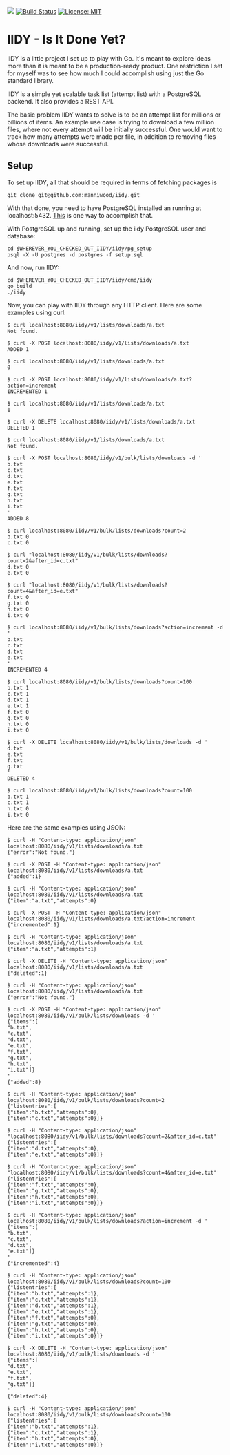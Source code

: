 [![](https://godoc.org/github.com/manniwood/iidy?status.svg)](https://godoc.org/github.com/manniwood/iidy)
[![Build Status](https://travis-ci.com/manniwood/iidy.svg)](https://travis-ci.com/manniwood/iidy)
[![License: MIT](https://img.shields.io/badge/License-MIT-yellow.svg)](https://opensource.org/licenses/MIT)

# IIDY - Is It Done Yet?

IIDY is a little project I set up to play with Go. It's meant to explore ideas
more than it is meant to be a production-ready product. One restriction I set
for myself was to see how much I could accomplish using just the Go standard
library.

IIDY is a simple yet scalable task list (attempt list) with a PostgreSQL
backend. It also provides a REST API.

The basic problem IIDY wants to solve is to be an attempt list for millions
or billions of items. An example use case is trying to download a few million
files, where not every attempt will be initially successful. One would want to
track how many attempts were made per file, in addition to removing files whose
downloads were successful.

## Setup

To set up IIDY, all that should be required in terms of fetching packages is

```
git clone git@github.com:manniwood/iidy.git
```

With that done, you need to have PostgreSQL installed an running at localhost:5432.
[This](https://www.manniwood.com/2017_02_27/postgresql_96_compile_install_howto.html)
is one way to accomplish that.

With PostgreSQL up and running, set up the iidy PostgreSQL user and database:

```
cd $WHEREVER_YOU_CHECKED_OUT_IIDY/iidy/pg_setup
psql -X -U postgres -d postgres -f setup.sql
```

And now, run IIDY:

```
cd $WHEREVER_YOU_CHECKED_OUT_IIDY/iidy/cmd/iidy
go build
./iidy
```

Now, you can play with IIDY through any HTTP client. Here are some examples
using curl:

```
$ curl localhost:8080/iidy/v1/lists/downloads/a.txt
Not found.

$ curl -X POST localhost:8080/iidy/v1/lists/downloads/a.txt
ADDED 1

$ curl localhost:8080/iidy/v1/lists/downloads/a.txt
0

$ curl -X POST localhost:8080/iidy/v1/lists/downloads/a.txt?action=increment
INCREMENTED 1

$ curl localhost:8080/iidy/v1/lists/downloads/a.txt
1

$ curl -X DELETE localhost:8080/iidy/v1/lists/downloads/a.txt
DELETED 1

$ curl localhost:8080/iidy/v1/lists/downloads/a.txt
Not found.

$ curl -X POST localhost:8080/iidy/v1/bulk/lists/downloads -d '
b.txt
c.txt
d.txt
e.txt
f.txt
g.txt
h.txt
i.txt
'
ADDED 8

$ curl localhost:8080/iidy/v1/bulk/lists/downloads?count=2
b.txt 0
c.txt 0

$ curl "localhost:8080/iidy/v1/bulk/lists/downloads?count=2&after_id=c.txt"
d.txt 0
e.txt 0

$ curl "localhost:8080/iidy/v1/bulk/lists/downloads?count=4&after_id=e.txt"
f.txt 0
g.txt 0
h.txt 0
i.txt 0

$ curl localhost:8080/iidy/v1/bulk/lists/downloads?action=increment -d '
b.txt
c.txt
d.txt
e.txt
'
INCREMENTED 4

$ curl localhost:8080/iidy/v1/bulk/lists/downloads?count=100
b.txt 1
c.txt 1
d.txt 1
e.txt 1
f.txt 0
g.txt 0
h.txt 0
i.txt 0

$ curl -X DELETE localhost:8080/iidy/v1/bulk/lists/downloads -d '
d.txt
e.txt
f.txt
g.txt
'
DELETED 4

$ curl localhost:8080/iidy/v1/bulk/lists/downloads?count=100
b.txt 1
c.txt 1
h.txt 0
i.txt 0
```


Here are the same examples using JSON:

```
$ curl -H "Content-type: application/json" localhost:8080/iidy/v1/lists/downloads/a.txt
{"error":"Not found."}

$ curl -X POST -H "Content-type: application/json" localhost:8080/iidy/v1/lists/downloads/a.txt
{"added":1}

$ curl -H "Content-type: application/json" localhost:8080/iidy/v1/lists/downloads/a.txt
{"item":"a.txt","attempts":0}

$ curl -X POST -H "Content-type: application/json" localhost:8080/iidy/v1/lists/downloads/a.txt?action=increment
{"incremented":1}

$ curl -H "Content-type: application/json" localhost:8080/iidy/v1/lists/downloads/a.txt
{"item":"a.txt","attempts":1}

$ curl -X DELETE -H "Content-type: application/json" localhost:8080/iidy/v1/lists/downloads/a.txt
{"deleted":1}

$ curl -H "Content-type: application/json" localhost:8080/iidy/v1/lists/downloads/a.txt
{"error":"Not found."}

$ curl -X POST -H "Content-type: application/json" localhost:8080/iidy/v1/bulk/lists/downloads -d '
{"items":[
"b.txt",
"c.txt",
"d.txt",
"e.txt",
"f.txt",
"g.txt",
"h.txt",
"i.txt"]}
'
{"added":8}

$ curl -H "Content-type: application/json" localhost:8080/iidy/v1/bulk/lists/downloads?count=2
{"listentries":[
{"item":"b.txt","attempts":0},
{"item":"c.txt","attempts":0}]}

$ curl -H "Content-type: application/json" "localhost:8080/iidy/v1/bulk/lists/downloads?count=2&after_id=c.txt"
{"listentries":[
{"item":"d.txt","attempts":0},
{"item":"e.txt","attempts":0}]}

$ curl -H "Content-type: application/json" "localhost:8080/iidy/v1/bulk/lists/downloads?count=4&after_id=e.txt"
{"listentries":[
{"item":"f.txt","attempts":0},
{"item":"g.txt","attempts":0},
{"item":"h.txt","attempts":0},
{"item":"i.txt","attempts":0}]}

$ curl -H "Content-type: application/json" localhost:8080/iidy/v1/bulk/lists/downloads?action=increment -d '
{"items":[
"b.txt",
"c.txt",
"d.txt",
"e.txt"]}
'
{"incremented":4}

$ curl -H "Content-type: application/json" localhost:8080/iidy/v1/bulk/lists/downloads?count=100
{"listentries":[
{"item":"b.txt","attempts":1},
{"item":"c.txt","attempts":1},
{"item":"d.txt","attempts":1},
{"item":"e.txt","attempts":1},
{"item":"f.txt","attempts":0},
{"item":"g.txt","attempts":0},
{"item":"h.txt","attempts":0},
{"item":"i.txt","attempts":0}]}

$ curl -X DELETE -H "Content-type: application/json" localhost:8080/iidy/v1/bulk/lists/downloads -d '
{"items":[
"d.txt",
"e.txt",
"f.txt",
"g.txt"]}
'
{"deleted":4}

$ curl -H "Content-type: application/json" localhost:8080/iidy/v1/bulk/lists/downloads?count=100
{"listentries":[
{"item":"b.txt","attempts":1},
{"item":"c.txt","attempts":1},
{"item":"h.txt","attempts":0},
{"item":"i.txt","attempts":0}]}
```



